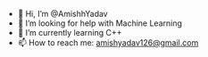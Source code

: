 - 👋 Hi, I’m @AmishhYadav
- 👀 I’m looking for help with Machine Learning
- 🌱 I’m currently learning C++
- 📫 How to reach me: amishyadav126@gmail.com

<!---
AmishhYadav/AmishhYadav is a ✨ special ✨ repository because its `README.md` (this file) appears on your GitHub profile.
You can click the Preview link to take a look at your changes.
--->
